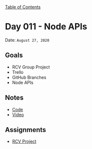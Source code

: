 [Table of Contents](../../README.md)

# Day 011 - Node APIs

Date: `August 27, 2020`

## Goals

- RCV Group Project
- Trello
- GitHub Branches
- Node APIs

## Notes

- [Code](./code)
- [Video](https://www.youtube.com/watch?v=xciOqGPZIk8)

## Assignments

- [RCV Project](https://trello.com/b/MNt2GNBJ/ranked-choice-voting-backlog)
